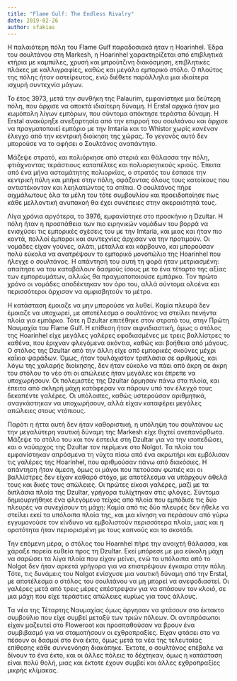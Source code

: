 ```yaml
---
title: "Flame Gulf: The Εndless Rivalry"
date: 2019-02-26
author: sfakias
---
```


Η παλαιότερη πόλη του Flame Gulf παραδοσιακά ήταν η Hoarinhel. Έδρα του
σουλτάνου στη Markesh, η Hoarinhel χαρακτηρίζεται από επιβλητικά κτήρια με
καμπύλες, χρυσή και μπρούτζινη διακόσμηση, επιβλητικές πλάκες με καλλιγραφίες,
καθώς και μεγάλο εμπορικό στόλο. Ο πλούτος της πόλης ήταν αστείρευτος, ενώ
διέθετε παράλληλα μια ιδιαίτερα ισχυρή  συντεχνία μάγων.



Το έτος 3973, μετά την συνθήκη της Palaurim, εμφανίστηκε μια δεύτερη πόλη, που
άρχισε να αποκτά ιδιαίτερη δύναμη. Η Erstal αρχικά ήταν μια κωμόπολη λίγων
εμπόρων, που σύντομα απόκτησε τεράστια δύναμη. Η Erstal ανακύρηξε ανεξαρτησία
από την επιρροή του σουλτάνου και άρχισε να πραγματοποιεί εμπόριο με την
Imtaria και το Whistor χωρίς κανέναν έλεγχο από την κεντρική διοίκηση της
χώρας. Το γεγονός αυτό δεν μπορούσε να το αφήσει ο Σουλτάνος αναπάντητο.



Μάζεψε στρατό, και πολιόρκησε από στεριά και θάλασσα την πόλη, φτιάχνοντας
τεράστιους καταπέλτες και πολιορκητικούς κριούς. Έπειτα από ένα μήνα
ασταμάτητης πολιορκίας, ο στρατός του έσπασε την κεντρική πύλη και μπήκε στην
πόλη, σφάζοντας όλους τους κατοίκους που αντιστέκονταν και λεηλατώντας τα
σπίτια. Ο σουλτάνος πήρε αιχμάλωτους όλα τα μέλη του τότε συμβουλίου και
προειδοποίησε πως κάθε μελλοντική ανυπακοή θα έχει συνέπειες στην ακεραιότητά
τους.



Λίγα χρόνια αργότερα, το 3976, εμφανίστηκε στο προσκήνιο η Dzultar. Η πόλη
ήταν η προσπάθεια των πιο ειρηνικών νομάδων του βορρά να ενισχύσει τις
εμπορικές σχέσεις του με την Imtaria, και μιας και ήταν πιο κοντά, πολλοί
έμποροι και συντεχνίες άρχισαν να την προτιμούν. Οι νομάδες είχαν γούνες,
αλάτι, μέταλλα και κάρβουνο, και μπορούσαν πολύ εύκολα να ανατρέψουν το
εμπορικό μονοπώλιο της Hoarinhel που ήλεγχε ο σουλτάνος. Η απάντησή του αυτή
τη φορά ήταν μετριασμένη: απαίτησε να του καταβάλουν δασμούς ίσους με το ένα
τέταρτο της αξίας των εμπορευμάτων, αλλιώς θα πραγματοποιούσε εμπάρκο. Τον
πρώτο χρόνο οι νομάδες αποδέκτηκαν τον όρο του, αλλά σύντομα ολοένα και
περισσότεροι άρχισαν να αμφισβητούν το μέτρο.



Η κατάσταση έμοιαζε να μην μπορούσε να λυθεί. Καμία πλευρά δεν έμοιαζε να
υποχωρεί, με αποτέλεσμα ο σουλτάνος να στείλει πενήντα πλοία για εμπάρκο. Τότε
η Dzultar επιτέθηκε στον στρατό του, στην Πρώτη Ναυμαχία του Flame Gulf. Η
επίθεση ήταν αιφνιδιαστική, όμως ο στόλος της Hoarinhel είχε μεγάλες γαλέρες
εφοδιασμένες με τρεις βαλλίστρες το καθένα, που έριχναν φλεγόμενα ακόντια,
καθώς και βοήθεια από μάγους. Ο στόλος της Dzultar από την άλλη είχε από
εμπορικές σκούνες μέχρι καΐκια ψαράδων. Όμως, ήταν τουλάχιστον τριπλάσια σε
αριθμούς, και λόγω της χαλαρής διοίκησης, δεν ήταν εύκολο να πάει από άκρη σε
άκρη του στόλου το νέο ότι οι απώλειες ήταν μεγάλες και έπρεπε να υποχωρήσουν.
Οι πολεμιστές της Dzultar όρμησαν πάνω στα πλοία, και έπειτα από σκληρή μάχη
κατάφεραν να πάρουν υπό τον έλεγχό τους δεκαπέντε γαλέρες. Οι υπόλοιπες, καθώς
υστερούσαν αριθμητικά, αναγκάστηκαν να υποχωρήσουν, αλλά είχαν καταφέρει
μεγάλες απώλειες στους ντόπιους.



Παρότι η ήττα αυτή δεν ήταν καθοριστική, η υπόληψη του σουλτάνου ως την
μεγαλύτερη ναυτική δύναμη της Markesh είχε θιχτεί ανεπανόρθωτα. Μάζεψε το
στόλο του και τον έστειλε στη Dzultar για να την ισοπεδώσει, και ο ναύαρχος
της Dzultar τον περίμενε στο Nolgot. Τα πλοία του εμφανίστηκαν απρόσμενα τη
νύχτα πίσω από ένα ακρωτήρι και εμβόλισαν τις γαλέρες της Hoarinhel, που
αριθμούσαν πάνω από διακόσιες. Η απάντηση ήταν άμεση, όμως οι μάγοι που
πετούσαν φωτιές και οι βαλλίστρες δεν είχαν καθαρό στόχο, με αποτέλεσμα να
υπάρχουν άθελά τους και δικές τους απώλειες. Οι πρώτες είκοσι γαλέρες, μαζί με
τα διπλάσια πλοία της Dzultar, γρήγορα τυλίχτηκαν στις φλόγες. Σύντομα
δημιουργήθηκε ένα φλεγόμενο τείχος από πλοία που εμπόδισε τις δύο πλευρές να
συνεχίσουν τη μάχη: Καμία από τις δύο πλευρές δεν ήθελε να στείλει εκεί τα
υπόλοιπα πλοία της, και μια κίνηση να περάσουν από γύρω εγγυμονούσε τον
κίνδυνο να εμβολιστούν περισσότερα πλοία, μιας και η ορατότητα ήταν
περιορισμένη με τους καπνούς και το σκοτάδι.



Την επόμενη μέρα, ο στόλος του Hoarnhel πήρε την ανοιχτή θάλασσα, και χάραξε
πορεία ευθεία προς τη Dzultar. Εκεί μπόρεσε με μια εύκολη μάχη να σαρώσει τα
λίγα πλοία που είχαν μείνει, ενώ τα υπόλοιπα από το Nolgot δεν ήταν αρκετά
γρήγορα για να επιστρέψουν έγκαιρα στην πόλη. Τότε, τις δυνάμεις του Nolgot
ενίσχυσε μια ναυτική δύναμη από την Erstal, με αποτέλεσμα ο στόλος του
σουλτάνου να μη μπορεί να ανεφοδιαστεί. Οι γαλέρες μετά από τρεις μέρες
επέστρεψαν για να σπάσουν τον κλοιό, σε μια μάχη που είχε τεράστιες απώλειες
κυρίως για τους άλλους.



Τα νέα της Τέταρτης Ναυμαχίας όμως άργησαν να φτάσουν στο έκτακτο συμβούλιο
που είχε συμβεί μεταξύ των τριών πόλεων. Οι αντιπρόσωποι είχαν μαζευτεί στο
Floweroot και προσπαθούσαν να βρουν ένα συμβιβασμό για να σταματήσουν οι
εχθροπραξίες. Είχαν φτάσει στο να πέσουν οι δασμοί στο ένα έκτο, όμως μετά τα
νέα της τελευταίας επίθεσης κάθε συννενόηση διακόπηκε. Έκτοτε, ο σουλτάνος
επέβαλε να δίνουν το ένα έκτο, και οι άλλες πόλεις το δέχτηκαν, όμως η
κατάσταση είναι πολύ θολή, μιας και έκτοτε έχουν συμβεί και άλλες εχθροπραξίες
μικρής κλίμακας.

